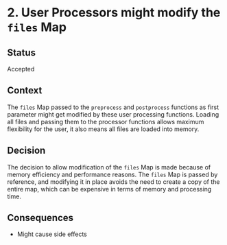# 2. User Processors might modify the `files` Map

## Status

Accepted

## Context

The `files` Map passed to the `preprocess` and `postprocess` functions as first parameter
might get modified by these user processing functions.
Loading all files and passing them to the processor functions allows maximum flexibility for the user,
it also means all files are loaded into memory.

## Decision

The decision to allow modification of the `files` Map is made because of memory efficiency and
performance reasons. The `files` Map is passed by reference, and modifying it in place avoids the need to 
create a copy of the entire map, which can be expensive in terms of memory and processing time.

## Consequences

- Might cause side effects
